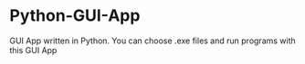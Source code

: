 # Python-GUI-App
GUI App written in Python. You can choose .exe files and run programs with this GUI App
